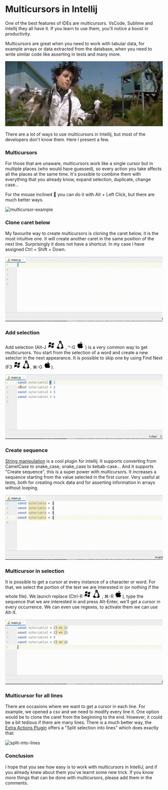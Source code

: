 # Multicursors in Intellij
One of the best features of IDEs are multicursors. VsCode, Sublime and Intellij they all have it. If you learn to use them, you'll notice a boost in productivity. 


Multicursors are great when you need to work with tabular data, for example arrays or data extracted from the database, when you need to write similar code like asserting in tests and many more.

![developer-discovers-multicursors](./scissor-hands.gif)

There are a lot of ways to use multicursors in Intellij, but most of the developers don't know them. Here I present a few.


### Multicursors
For those that are unaware, multicursors work like a single cursor but in multiple places (who would have guessed), so every action you take affects all the places at the same time. It's possible to combine them with everything that you already know, expand selection, duplicate, change case... 

For the mouse inclined 🙈 you can do it with Alt + Left Click, but there are much better ways.

![multicursor-example](./multiple-line.gif)

### Clone caret below
My favourite way to create multicursors is cloning the caret below, it is the most intuitive one. It will create another caret in the same position of the next line. Surprisingly it does not have a shortcut. In my case I have assigned Ctrl + Shift + Down.

![clone-caret-below](./basic-cursor.gif)

### Add selection
Add selection (Alt-J  ![Windows](./icons8-windows-xp-24.png) ![Linux](./icons8-linux-26.png) , \^-G ![Mac](./icons8-mac-client-24.png) ) is a very common way to get multicursors. You start from the selection of a word and create a new selector in the next appearance. It is possible to skip one by using Find Next (F3  ![Windows](./icons8-windows-xp-24.png) ![Linux](./icons8-linux-26.png), ⌘-G ![Mac](./icons8-mac-client-24.png)).
 
![Add selection](./add-selection.gif)

### Create sequence
[String manipulation](https://plugins.jetbrains.com/plugin/2162-string-manipulation) is a cool plugin for intellij. It supports converting from CamelCase to snake_case, snake_case to kebab-case... And it supports "Create sequence", this is a super power with multicursors. It increases a sequence starting from the value selected in the first cursor. Very useful at tests, both for creating mock data and for asserting information in arrays without looping.

![sequence](./create-sequence.gif)

### Multicursor in selection
It is possible to get a cursor at every instance of a character or word. For that, we select the portion of the text we are interested in (or nothing if the whole file). We launch replace (Ctrl-R  ![Windows](./icons8-windows-xp-24.png) ![Linux](./icons8-linux-26.png) , ⌘-R ![Mac](./icons8-mac-client-24.png)), type the sequence that we are interested in and press Alt-Enter, we'll get a cursor in every occurrence. We can even use regexes, to activate them we can use Alt-X.

![replace](./selection.gif)

### Multicursor for all lines
There are occasions where we want to get a cursor in each line. For example, we opened a csv and we need to modify every line it. One option would be to clone the caret from the beginning to the end. However, it could be a bit tedious if there are many lines. There is a much better way, the [Extra Actions Plugin](https://plugins.jetbrains.com/plugin/8213-extra-actions) offers a "Split selection into lines" which does exactly that:

![split-into-lines](./multiple-line.gif)


### Conclusion
I hope that you see how easy is to work with multicursors in IntelliJ, and if you already knew about them you've learnt some new trick. If you know more things that can be done with multicursors, please add them in the comments.
